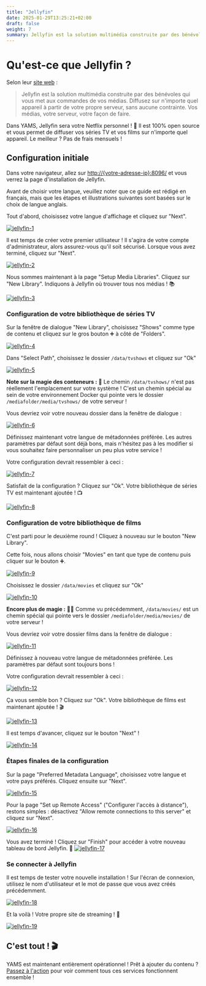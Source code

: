 ```yaml
---
title: "Jellyfin"
date: 2025-01-29T13:25:21+02:00
draft: false
weight: 7
summary: Jellyfin est la solution multimédia construite par des bénévoles qui vous met aux commandes de vos médias. Diffusez sur n'importe quel appareil à partir de votre propre serveur, sans aucune contrainte. Vos médias, votre serveur, votre façon de faire.
---
```


# Qu'est-ce que Jellyfin ?

Selon leur [site web](https://jellyfin.org/) :

> Jellyfin est la solution multimédia construite par des bénévoles qui vous met aux commandes de vos médias. Diffusez sur n'importe quel appareil à partir de votre propre serveur, sans aucune contrainte. Vos médias, votre serveur, votre façon de faire.

Dans YAMS, Jellyfin sera votre Netflix personnel ! 🍿 Il est 100% open source et vous permet de diffuser vos séries TV et vos films sur n'importe quel appareil. Le meilleur ? Pas de frais mensuels !

## Configuration initiale

Dans votre navigateur, allez sur [http://{votre-adresse-ip}:8096/]() et vous verrez la page d'installation de Jellyfin.

Avant de choisir votre langue, veuillez noter que ce guide est rédigé en français, mais que les étapes et illustrations suivantes sont basées sur le choix de langue anglais.

Tout d'abord, choisissez votre langue d'affichage et cliquez sur "Next".

[![jellyfin-1](/pics/jellyfin-1.png)](/pics/jellyfin-1.png)

Il est temps de créer votre premier utilisateur ! Il s'agira de votre compte d'administrateur, alors assurez-vous qu'il soit sécurisé. Lorsque vous avez terminé, cliquez sur "Next".

[![jellyfin-2](/pics/jellyfin-2.png)](/pics/jellyfin-2.png)

Nous sommes maintenant à la page "Setup Media Libraries". Cliquez sur "New Library". Indiquons à Jellyfin où trouver tous nos médias ! 📚

[![jellyfin-3](/pics/jellyfin-3.png)](/pics/jellyfin-3.png)

### Configuration de votre bibliothèque de séries TV

Sur la fenêtre de dialogue "New Library", choisissez "Shows" comme type de contenu et cliquez sur le gros bouton ➕ à côté de "Folders".

[![jellyfin-4](/pics/jellyfin-4.png)](/pics/jellyfin-4.png)

Dans "Select Path", choisissez le dossier `/data/tvshows` et cliquez sur "Ok"

[![jellyfin-5](/pics/jellyfin-5.png)](/pics/jellyfin-5.png)

**Note sur la magie des conteneurs :** 🎩 Le chemin `/data/tvshows/` n'est pas réellement l'emplacement sur votre système ! C'est un chemin spécial au sein de votre environnement Docker qui pointe vers le dossier `/mediafolder/media/tvshows/` de votre serveur !

Vous devriez voir votre nouveau dossier dans la fenêtre de dialogue :

[![jellyfin-6](/pics/jellyfin-6.png)](/pics/jellyfin-6.png)

Définissez maintenant votre langue de métadonnées préférée. Les autres paramètres par défaut sont déjà bons, mais n'hésitez pas à les modifier si vous souhaitez faire personnaliser un peu plus votre service !

Votre configuration devrait ressembler à ceci :

[![jellyfin-7](/pics/jellyfin-7.png)](/pics/jellyfin-7.png)

Satisfait de la configuration ? Cliquez sur "Ok". Votre bibliothèque de séries TV est maintenant ajoutée ! 📺

[![jellyfin-8](/pics/jellyfin-8.png)](/pics/jellyfin-8.png)

### Configuration de votre bibliothèque de films

C'est parti pour le deuxième round ! Cliquez à nouveau sur le bouton "New Library".

Cette fois, nous allons choisir "Movies" en tant que type de contenu puis cliquer sur le bouton ➕.

[![jellyfin-9](/pics/jellyfin-9.png)](/pics/jellyfin-9.png)

Choisissez le dossier `/data/movies` et cliquez sur "Ok"

[![jellyfin-10](/pics/jellyfin-10.png)](/pics/jellyfin-10.png)

**Encore plus de magie :** 🎩✨ Comme vu précédemment, `/data/movies/` est un chemin spécial qui pointe vers le dossier `/mediafolder/media/movies/` de votre serveur !

Vous devriez voir votre dossier films dans la fenêtre de dialogue :

[![jellyfin-11](/pics/jellyfin-11.png)](/pics/jellyfin-11.png)

Définissez à nouveau votre langue de métadonnées préférée. Les paramètres par défaut sont toujours bons !

Votre configuration devrait ressembler à ceci :

[![jellyfin-12](/pics/jellyfin-12.png)](/pics/jellyfin-12.png)

Ça vous semble bon ? Cliquez sur "Ok". Votre bibliothèque de films est maintenant ajoutée ! 🎬

[![jellyfin-13](/pics/jellyfin-13.png)](/pics/jellyfin-13.png)

Il est temps d'avancer, cliquez sur le bouton "Next" !

[![jellyfin-14](/pics/jellyfin-14.png)](/pics/jellyfin-14.png)

### Étapes finales de la configuration

Sur la page "Preferred Metadata Language", choisissez votre langue et votre pays préférés. Cliquez ensuite sur "Next".

[![jellyfin-15](/pics/jellyfin-15.png)](/pics/jellyfin-15.png)

Pour la page "Set up Remote Access" ("Configurer l'accès à distance"), restons simples : désactivez "Allow remote connections to this server" et cliquez sur "Next".

[![jellyfin-16](/pics/jellyfin-16.png)](/pics/jellyfin-16.png)

Vous avez terminé ! Cliquez sur "Finish" pour accéder à votre nouveau tableau de bord Jellyfin. 🎉
[![jellyfin-17](/pics/jellyfin-17.png)](/pics/jellyfin-17.png)

### Se connecter à Jellyfin

Il est temps de tester votre nouvelle installation ! Sur l'écran de connexion, utilisez le nom d'utilisateur et le mot de passe que vous avez créés précédemment.

[![jellyfin-18](/pics/jellyfin-18.png)](/pics/jellyfin-18.png)

Et la voilà ! Votre propre site de streaming ! 🌟

[![jellyfin-19](/pics/jellyfin-19.png)](/pics/jellyfin-19.png)

## C'est tout ! 🎬

YAMS est maintenant entièrement opérationnel ! Prêt à ajouter du contenu ? [Passez à l'action](/config/running-everything-together) pour voir comment tous ces services fonctionnent ensemble !
